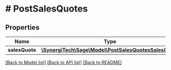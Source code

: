 # # PostSalesQuotes

## Properties

Name | Type | Description | Notes
------------ | ------------- | ------------- | -------------
**salesQuote** | [**\SynergiTech\Sage\Model\PostSalesQuotesSalesQuote**](PostSalesQuotesSalesQuote.md) |  |

[[Back to Model list]](../../README.md#models) [[Back to API list]](../../README.md#endpoints) [[Back to README]](../../README.md)
